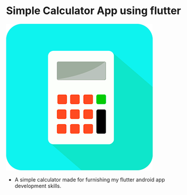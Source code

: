 # Simple Calculator App using flutter
![Simple Calc Logo](calculator_hover.png)

- A simple calculator made for furnishing my flutter android app development skills.

